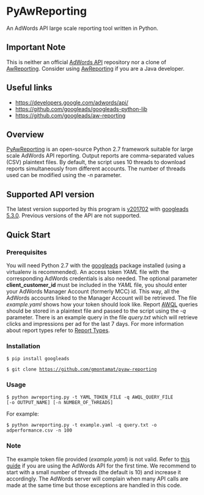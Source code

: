 # PyAwReporting

An AdWords API large scale reporting tool written in Python.

## Important Note

This is neither an official [AdWords API](https://developers.google.com/adwords/api/) repository nor a clone of [AwReporting](https://github.com/googleads/aw-reporting). Consider using [AwReporting](https://github.com/googleads/aw-reporting) if you are a Java developer.

## Useful links

* https://developers.google.com/adwords/api/
* https://github.com/googleads/googleads-python-lib
* https://github.com/googleads/aw-reporting

## Overview

[PyAwReporting](https://github.com/gmontamat/pyaw-reporting) is an open-source Python 2.7 framework suitable for large scale AdWords API reporting.
Output reports are comma-separated values (CSV) plaintext files. By default, the script uses 10 threads to download reports simultaneously from different accounts. The number of threads used can be modified using the *-n* parameter.

## Supported API version

The latest version supported by this program is [v201702](https://googleadsdeveloper.blogspot.com/2017/02/announcing-v201702-of-adwords-api.html) with [googleads 5.3.0](https://pypi.python.org/pypi/googleads). Previous versions of the API are not supported.

## Quick Start

### Prerequisites

You will need Python 2.7 with the [googleads](https://pypi.python.org/pypi/googleads) package installed (using a virtualenv is recommended). An access token *YAML* file with the corresponding AdWords credentials is also needed. The optional parameter **client\_customer\_id** must be included in the *YAML* file, you should enter your AdWords Manager Account (formerly MCC) id. This way, all the AdWords accounts linked to the Manager Account will be retrieved. The file *example.yaml* shows how your token should look like. Report [AWQL](https://developers.google.com/adwords/api/docs/guides/awql) queries should be stored in a plaintext file and passed to the script using the *-q* parameter. There is an example query in the file *query.txt* which will retrieve clicks and impressions per ad for the last 7 days. For more information about report types refer to [Report Types](https://developers.google.com/adwords/api/docs/appendix/reports).

### Installation

<code>$ pip install googleads</code>

<code>$ git clone https://github.com/gmontamat/pyaw-reporting</code>

### Usage

<code>$ python awreporting.py -t YAML_TOKEN_FILE -q AWQL_QUERY_FILE [-o OUTPUT_NAME] [-n NUMBER_OF_THREADS]</code>

For example:

<code>$ python awreporting.py -t example.yaml -q query.txt -o adperformance.csv -n 100</code>

### Note

The example token file provided (*example.yaml*) is not valid. Refer to [this guide](https://developers.google.com/adwords/api/docs/guides/first-api-call) if you are using the AdWords API for the first time. We recommend to start with a small number of threads (the default is 10) and increase it accordingly. The AdWords server will complain when many API calls are made at the same time but those exceptions are handled in this code.

